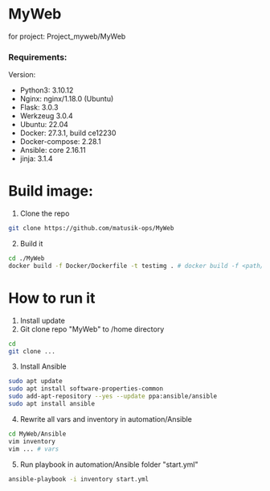 # MyWeb
for project: Project_myweb/MyWeb

### Requirements:

Version:
- Python3: 3.10.12
- Nginx: nginx/1.18.0 (Ubuntu)
- Flask: 3.0.3
- Werkzeug 3.0.4
- Ubuntu: 22.04
- Docker: 27.3.1, build ce12230
- Docker-compose: 2.28.1
- Ansible: core 2.16.11
- jinja: 3.1.4

# Build image:
1. Clone the repo
```bash
git clone https://github.com/matusik-ops/MyWeb
```
2. Build it
```bash
cd ./MyWeb
docker build -f Docker/Dockerfile -t testimg . # docker build -f <path/to/Dockerfile> -t <image_name> . 
```

# How to run it

1. Install update
2. Git clone repo "MyWeb" to /home directory
```bash
cd
git clone ...
```

3. Install Ansible
```bash
sudo apt update
sudo apt install software-properties-common
sudo add-apt-repository --yes --update ppa:ansible/ansible
sudo apt install ansible
```

4. Rewrite all vars and inventory in automation/Ansible
```bash
cd MyWeb/Ansible
vim inventory 
vim ... # vars
```
5. Run playbook in automation/Ansible folder "start.yml"
```bash
ansible-playbook -i inventory start.yml
```
